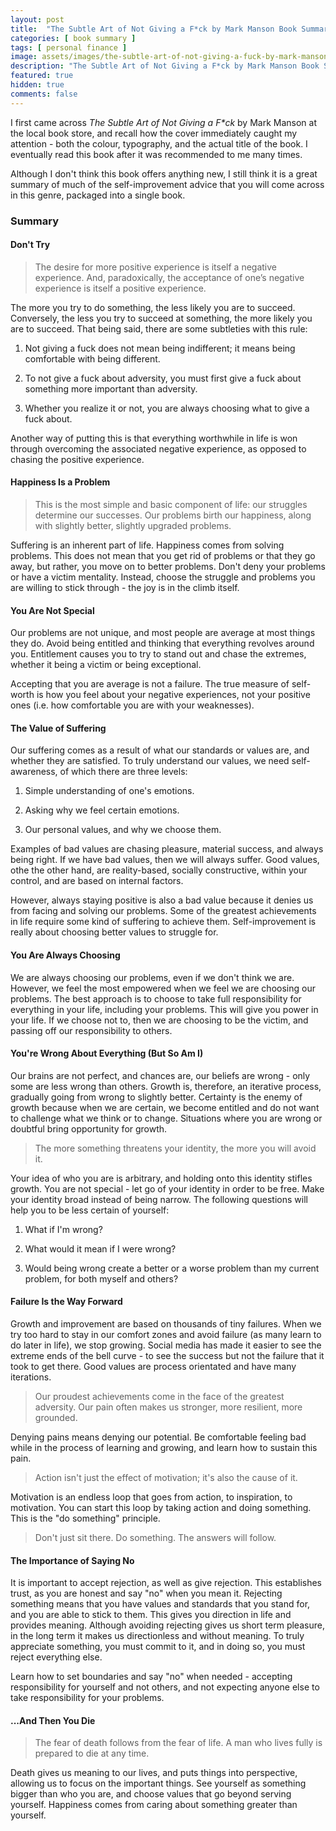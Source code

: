 ```yaml
---
layout: post
title:  "The Subtle Art of Not Giving a F*ck by Mark Manson Book Summary"
categories: [ book summary ]
tags: [ personal finance ]
image: assets/images/the-subtle-art-of-not-giving-a-fuck-by-mark-manson-book-summary.png
description: "The Subtle Art of Not Giving a F*ck by Mark Manson Book Summary"
featured: true
hidden: true
comments: false
---
```


I first came across *The Subtle Art of Not Giving a F\*ck* by Mark Manson at the local book store, and recall how the cover immediately caught my attention - both the colour, typography, and the actual title of the book. I eventually read this book after it was recommended to me many times.

Although I don't think this book offers anything new, I still think it is a great summary of much of the self-improvement advice that you will come across in this genre, packaged into a single book.

### Summary

#### Don't Try

> The desire for more positive experience is itself a negative experience. And, paradoxically, the acceptance of one’s negative experience is itself a positive experience.

The more you try to do something, the less likely you are to succeed. Conversely, the less you try to succeed at something, the more likely you are to succeed. That being said, there are some subtleties with this rule:

1. Not giving a fuck does not mean being indifferent; it means being comfortable with being different.

2. To not give a fuck about adversity, you must first give a fuck about something more important than adversity.

3. Whether you realize it or not, you are always choosing what to give a fuck about.

Another way of putting this is that everything worthwhile in life is won through overcoming the associated negative experience, as opposed to chasing the positive experience.

#### Happiness Is a Problem

> This is the most simple and basic component of life: our struggles determine our successes. Our problems birth our happiness, along with slightly better, slightly upgraded problems.

Suffering is an inherent part of life. Happiness comes from solving problems. This does not mean that you get rid of problems or that they go away, but rather, you move on to better problems. Don't deny your problems or have a victim mentality. Instead, choose the struggle and problems you are willing to stick through - the joy is in the climb itself.

#### You Are Not Special

Our problems are not unique, and most people are average at most things they do. Avoid being entitled and thinking that everything revolves around you. Entitlement causes you to try to stand out and chase the extremes, whether it being a victim or being exceptional.

Accepting that you are average is not a failure. The true measure of self-worth is how you feel about your negative experiences, not your positive ones (i.e. how comfortable you are with your weaknesses).

#### The Value of Suffering

Our suffering comes as a result of what our standards or values are, and whether they are satisfied. To truly understand our values, we need self-awareness, of which there are three levels:

1. Simple understanding of one's emotions.

2. Asking why we feel certain emotions.

3. Our personal values, and why we choose them.

Examples of bad values are chasing pleasure, material success, and always being right. If we have bad values, then we will always suffer. Good values, othe the other hand, are reality-based, socially constructive, within your control, and are based on internal factors.

However, always staying positive is also a bad value because it denies us from facing and solving our problems. Some of the greatest achievements in life require some kind of suffering to achieve them. Self-improvement is really about choosing better values to struggle for.

#### You Are Always Choosing

We are always choosing our problems, even if we don't think we are. However, we feel the most empowered when we feel we are choosing our problems.  The best approach is to choose to take full responsibility for everything in your life, including your problems. This will give you power in your life. If we choose not to, then we are choosing to be the victim, and passing off our responsibility to others.

#### You're Wrong About Everything (But So Am I)

Our brains are not perfect, and chances are, our beliefs are wrong - only some are less wrong than others. Growth is, therefore, an iterative process, gradually going from wrong to slightly better. Certainty is the enemy of growth because when we are certain, we become entitled and do not want to challenge what we think or to change. Situations where you are wrong or doubtful bring opportunity for growth.

> The more something threatens your identity, the more you will avoid it.

Your idea of who you are is arbitrary, and holding onto this identity stifles growth. You are not special - let go of your identity in order to be free. Make your identity broad instead of being narrow. The following questions will help you to be less certain of yourself:

1. What if I'm wrong?

2. What would it mean if I were wrong?

3. Would being wrong create a better or a worse problem than my current problem, for both myself and others?

#### Failure Is the Way Forward

Growth and improvement are based on thousands of tiny failures. When we try too hard to stay in our comfort zones and avoid failure (as many learn to do later in life), we stop growing. Social media has made it easier to see the extreme ends of the bell curve - to see the success but not the failure that it took to get there. Good values are process orientated and have many iterations.

> Our proudest achievements come in the face of the greatest adversity. Our pain often makes us stronger, more resilient, more grounded.

Denying pains means denying our potential. Be comfortable feeling bad while in the process of learning and growing, and learn how to sustain this pain.

> Action isn't just the effect of motivation; it's also the cause of it.

Motivation is an endless loop that goes from action, to inspiration, to motivation. You can start this loop by taking action and doing something. This is the "do something" principle.

> Don't just sit there. Do something. The answers will follow.

#### The Importance of Saying No

It is important to accept rejection, as well as give rejection. This establishes trust, as you are honest and say "no" when you mean it. Rejecting something means that you have values and standards that you stand for, and you are able to stick to them. This gives you direction in life and provides meaning. Although avoiding rejecting gives us short term pleasure, in the long term it makes us directionless and without meaning. To truly appreciate something, you must commit to it, and in doing so, you must reject everything else.

Learn how to set boundaries and say "no" when needed - accepting responsibility for yourself and not others, and not expecting anyone else to take responsibility for your problems.


#### ...And Then You Die

> The fear of death follows from the fear of life. A man who lives fully is prepared to die at any time.

Death gives us meaning to our lives, and puts things into perspective, allowing us to focus on the important things. See yourself as something bigger than who you are, and choose values that go beyond serving yourself. Happiness comes from caring about something greater than yourself.
